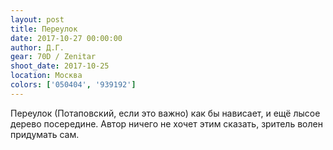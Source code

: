 ```yaml
---
layout: post
title: Переулок
date: 2017-10-27 00:00:00
author: Д.Г.
gear: 70D / Zenitar
shoot_date: 2017-10-25
location: Москва
colors: ['050404', '939192']
---
```

Переулок (Потаповский, если это важно) как бы нависает, и ещё лысое дерево посередине. Автор ничего не хочет этим сказать, зритель волен придумать сам.
